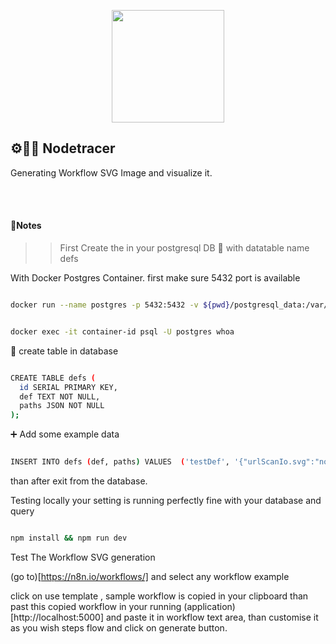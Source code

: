 <p align="center">
  <a href="https://github.com/ivov/nodetracer">
    <img src="https://i.ibb.co/RDh0XnV/nodetracer-logo.png" width="180px">
  </a>
</p>

## ⚙️👨‍💻 Nodetracer

Generating Workflow SVG Image and visualize it.

<br></br>

#### 📝Notes

> > First Create the in your postgresql DB 💾 with datatable name defs

With Docker Postgres Container. first make sure 5432 port is available

```sh

docker run --name postgres -p 5432:5432 -v ${pwd}/postgresql_data:/var/lib/postgresql/data -v postgresql:/var/lib/postgresql -e POSTGRES_USER=postgres POSTGRES_PASSWORD=password POSTGRES_DB=whoa -e DOCKER_HOST=tcp://docker:2376 --network=bridge --restart=on-failure postgres:latest

```

```sh

docker exec -it container-id psql -U postgres whoa

```

📰 create table in database

```sh

CREATE TABLE defs (
  id SERIAL PRIMARY KEY,
  def TEXT NOT NULL,
  paths JSON NOT NULL
);

```

➕ Add some example data

```sh

INSERT INTO defs (def, paths) VALUES  ('testDef', '{"urlScanIo.svg":"node_modules/n8n-nodes-base/dist/nodes/UrlScanIo/urlScanIo.svg","emelia.svg":"node_modules/n8n-nodes-base/dist/nodes/Emelia/emelia.svg","airtable.svg":"node_modules/n8n-nodes-base/dist/nodes/Airtable/airtable.svg","git.svg":"node_modules/n8n-nodes-base/dist/nodes/Git/git.svg","asana.svg":"node_modules/n8n-nodes-base/dist/nodes/Asana/asana.svg"}');

```

than after exit from the database.

Testing locally your setting is running perfectly fine with your database and query

```sh

npm install && npm run dev

```

Test The Workflow SVG generation

(go to)[https://n8n.io/workflows/] and select any workflow example

click on use template , sample workflow is copied in your clipboard than past this copied workflow
in your running (application)[http://localhost:5000] and paste it in workflow text area, than customise it as you wish steps flow and click on generate button.
